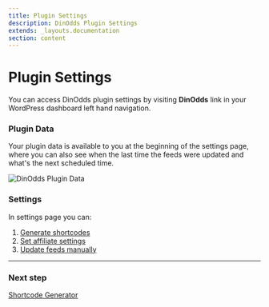 ```yaml
---
title: Plugin Settings
description: DinOdds Plugin Settings
extends: _layouts.documentation
section: content
---
```


# Plugin Settings

You can access DinOdds plugin settings by visiting **DinOdds** link in your WordPress dashboard left hand navigation.

### Plugin Data

Your plugin data is available to you at the beginning of the settings page, where you can also see when the last time the feeds were updated and what's the next scheduled time.

![DinOdds Plugin Data](https://media.dinomatic.com/images/docs/dinodds/plugin-data.jpg)

### Settings

In settings page you can:

1. [Generate shortcodes](/docs/dinodds/plugin-shortcodes/)
2. [Set affiliate settings](/docs/dinodds/affiliate-settings/)
3. [Update feeds manually](/docs/dinodds/feed-updates/)

---

### Next step

[Shortcode Generator](/docs/dinodds/plugin-shortcodes/)
